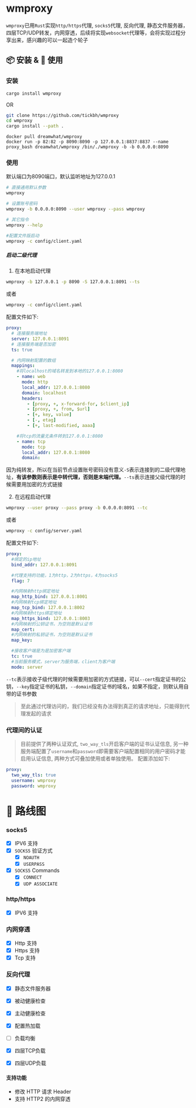 # wmproxy
`wmproxy`已用`Rust`实现`http/https`代理, `socks5`代理, 反向代理, 静态文件服务器，四层TCP/UDP转发，内网穿透，后续将实现`websocket`代理等，会将实现过程分享出来，感兴趣的可以一起造个轮子

## 📦 安装 & 🏃 使用

### 安装

```bash
cargo install wmproxy
```

OR

```bash
git clone https://github.com/tickbh/wmproxy
cd wmproxy
cargo install --path .
```

```docker
docker pull dreamwhat/wmproxy
docker run -p 82:82 -p 8090:8090 -p 127.0.0.1:8837:8837 --name proxy_bash dreamwhat/wmproxy /bin/./wmproxy -b -b 0.0.0.0:8090
```

### 使用
默认端口为8090端口，默认监听地址为127.0.0.1
```bash
# 直接通用默认参数
wmproxy

# 设置账号密码
wmproxy -b 0.0.0.0:8090 --user wmproxy --pass wmproxy

# 其它指令
wmproxy --help

#配置文件版启动
wmproxy -c config/client.yaml
```

##### 启动二级代理
1. 在本地启动代理
```bash
wmproxy -b 127.0.0.1 -p 8090 -S 127.0.0.1:8091 --ts
```
或者
```bash
wmproxy -c config/client.yaml
```
配置文件如下:
```yaml
proxy:
  # 连接服务端地址
  server: 127.0.0.1:8091
  # 连接服务端是否加密
  ts: true

  # 内网映射配置的数组
  mappings:
    #将localhost的域名转发到本地的127.0.0.1:8080
    - name: web
      mode: http
      local_addr: 127.0.0.1:8080
      domain: localhost
      headers:
        - [proxy, +, x-forward-for, $client_ip]
        - [proxy, +, from, $url]
        - [+, key, value]
        - [-, etag]
        - [+, last-modified, aaaa]

    #将tcp的流量无条件转到127.0.0.1:8080
    - name: tcp
      mode: tcp
      local_addr: 127.0.0.1:8080
      domain: 
```

因为纯转发，所以在当前节点设置账号密码没有意义`-S`表示连接到的二级代理地址，**有该参数则表示是中转代理，否则是末端代理。**```--ts```表示连接父级代理的时候需要用加密的方式链接

2. 在远程启动代理
```bash
wmproxy --user proxy --pass proxy -b 0.0.0.0:8091 --tc
```
或者
```bash
wmproxy -c config/server.yaml
```
配置文件如下:
```yaml
proxy:
  #绑定的ip地址
  bind_addr: 127.0.0.1:8091

  #代理支持的功能，1为http，2为https，4为socks5
  flag: 7

  #内网映射http绑定地址
  map_http_bind: 127.0.0.1:8001
  #内网映射tcp绑定地址
  map_tcp_bind: 127.0.0.1:8002
  #内网映射https绑定地址
  map_https_bind: 127.0.0.1:8003
  #内网映射的公钥证书，为空则是默认证书
  map_cert: 
  #内网映射的私钥证书，为空则是默认证书
  map_key:

  #接收客户端是为是加密客户端
  tc: true
  #当前服务模式，server为服务端，client为客户端
  mode: server
```

```--tc```表示接收子级代理的时候需要用加密的方式链接，可以```--cert```指定证书的公钥，```--key```指定证书的私钥，```--domain```指定证书的域名，如果不指定，则默认用自带的证书参数
> 至此通过代理访问的，我们已经没有办法得到真正的请求地址，只能得到代理发起的请求

### 代理间的认证
> 目前提供了两种认证双式, ```two_way_tls```开启客户端的证书认证信息, 另一种服务端配置了```username```和```password```即需要客户端配置相同的用户密码才能启用认证信息, 两种方式可叠加使用或者单独使用。
> 配置添加如下:

```yaml
proxy:
  two_way_tls: true
  username: wmproxy
  password: wmproxy
```

# 🚥 路线图
### socks5

- [x] IPV6 支持
- [x] `SOCKS5` 验证方式
  - [x] `NOAUTH`
  - [x] `USERPASS`
- [x] `SOCKS5` Commands
  - [x] `CONNECT`
  - [x] `UDP ASSOCIATE`

### http/https

- [x] IPV6 支持

### 内网穿透

- [x] Http 支持
- [x] Https 支持
- [x] Tcp 支持

### 反向代理

- [x] 静态文件服务器
- [x] 被动健康检查
- [x] 主动健康检查
- [x] 配置热加载
- [ ] 负载均衡
- [x] 四层TCP负载
- [x] 四层UDP负载


#### 支持功能

- 修改 HTTP 请求 Header
- 支持 HTTP2 的内网穿透